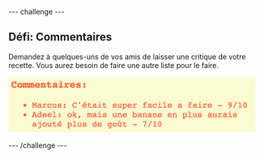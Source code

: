 \--- challenge \---

## Défi: Commentaires

Demandez à quelques-uns de vos amis de laisser une critique de votre recette. Vous aurez besoin de faire une autre liste pour le faire.

![screenshot](images/recipe-reviews.png)

\--- /challenge \---